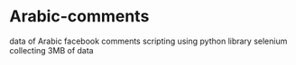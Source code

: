 # Arabic-comments
data of Arabic facebook comments
scripting using python library selenium collecting 3MB of data
